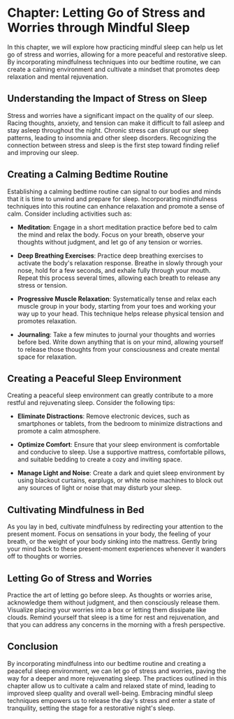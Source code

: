 Chapter: Letting Go of Stress and Worries through Mindful Sleep
===============================================================

In this chapter, we will explore how practicing mindful sleep can help us let go of stress and worries, allowing for a more peaceful and restorative sleep. By incorporating mindfulness techniques into our bedtime routine, we can create a calming environment and cultivate a mindset that promotes deep relaxation and mental rejuvenation.

Understanding the Impact of Stress on Sleep
-------------------------------------------

Stress and worries have a significant impact on the quality of our sleep. Racing thoughts, anxiety, and tension can make it difficult to fall asleep and stay asleep throughout the night. Chronic stress can disrupt our sleep patterns, leading to insomnia and other sleep disorders. Recognizing the connection between stress and sleep is the first step toward finding relief and improving our sleep.

Creating a Calming Bedtime Routine
----------------------------------

Establishing a calming bedtime routine can signal to our bodies and minds that it is time to unwind and prepare for sleep. Incorporating mindfulness techniques into this routine can enhance relaxation and promote a sense of calm. Consider including activities such as:

* **Meditation**: Engage in a short meditation practice before bed to calm the mind and relax the body. Focus on your breath, observe your thoughts without judgment, and let go of any tension or worries.

* **Deep Breathing Exercises**: Practice deep breathing exercises to activate the body's relaxation response. Breathe in slowly through your nose, hold for a few seconds, and exhale fully through your mouth. Repeat this process several times, allowing each breath to release any stress or tension.

* **Progressive Muscle Relaxation**: Systematically tense and relax each muscle group in your body, starting from your toes and working your way up to your head. This technique helps release physical tension and promotes relaxation.

* **Journaling**: Take a few minutes to journal your thoughts and worries before bed. Write down anything that is on your mind, allowing yourself to release those thoughts from your consciousness and create mental space for relaxation.

Creating a Peaceful Sleep Environment
-------------------------------------

Creating a peaceful sleep environment can greatly contribute to a more restful and rejuvenating sleep. Consider the following tips:

* **Eliminate Distractions**: Remove electronic devices, such as smartphones or tablets, from the bedroom to minimize distractions and promote a calm atmosphere.

* **Optimize Comfort**: Ensure that your sleep environment is comfortable and conducive to sleep. Use a supportive mattress, comfortable pillows, and suitable bedding to create a cozy and inviting space.

* **Manage Light and Noise**: Create a dark and quiet sleep environment by using blackout curtains, earplugs, or white noise machines to block out any sources of light or noise that may disturb your sleep.

Cultivating Mindfulness in Bed
------------------------------

As you lay in bed, cultivate mindfulness by redirecting your attention to the present moment. Focus on sensations in your body, the feeling of your breath, or the weight of your body sinking into the mattress. Gently bring your mind back to these present-moment experiences whenever it wanders off to thoughts or worries.

Letting Go of Stress and Worries
--------------------------------

Practice the art of letting go before sleep. As thoughts or worries arise, acknowledge them without judgment, and then consciously release them. Visualize placing your worries into a box or letting them dissipate like clouds. Remind yourself that sleep is a time for rest and rejuvenation, and that you can address any concerns in the morning with a fresh perspective.

Conclusion
----------

By incorporating mindfulness into our bedtime routine and creating a peaceful sleep environment, we can let go of stress and worries, paving the way for a deeper and more rejuvenating sleep. The practices outlined in this chapter allow us to cultivate a calm and relaxed state of mind, leading to improved sleep quality and overall well-being. Embracing mindful sleep techniques empowers us to release the day's stress and enter a state of tranquility, setting the stage for a restorative night's sleep.
